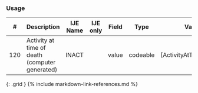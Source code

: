 ### Usage


| **#** |  **Description**   |  **IJE Name**   | IJE only |  **Field**  |  **Type**  | **Value Set**  |
| :---------: | ------------- | ------------ | :----------: |---------- | -------- | -------- |
| 120 | Activity at time of death (computer generated) | INACT| |value | codeable | [ActivityAtTimeOfDeathVS] | 
{: .grid }
{% include markdown-link-references.md %}
